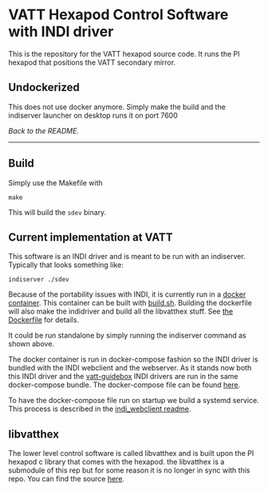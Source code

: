 # VATT Hexapod Control Software with INDI driver

This is the repository for the VATT hexapod source code. It runs the PI hexapod that positions the VATT secondary mirror.

## Undockerized
This does not use docker anymore. Simply make the build and the indiserver launcher on desktop runs it on port 7600

*Back to the README.*
_______

## Build

Simply use the Makefile with 

```
make
```
This will build the ```sdev``` binary. 

## Current implementation at VATT
This software is an INDI driver and is meant to be run with an indiserver. Typically that looks something like:

```
indiserver ./sdev
```

Because of the portability issues with INDI, it is currently run in a [docker container](https://hub.docker.com/r/srswinde/indihex). This container can be built with [build.sh](https://github.com/so-mops/vatthex-indi/blob/master/build.sh). Building the dockerfile will also make the indidriver and build all the 
libvatthex stuff. See [the Dockerfile](https://github.com/so-mops/vatthex-indi/blob/master/Dockerfile) for details. 

It could be run standalone by simply running the indiserver command as shown above.

The docker container is run in docker-compose fashion so the INDI driver is bundled with the INDI webclient and the webserver. As it stands now both this INDI driver and the [vatt-guidebox](https://github.com/so-mops/vatt-guidebox) INDI drivers are run in the same docker-compose bundle. The docker-compose file can be found [here](https://github.com/srswinde/indi_webclient/blob/master/docker-compose-vatt-guidebox.yml). 

To have the docker-compose file run on startup we build a systemd service. This process is described in the [indi_webclient readme](https://github.com/srswinde/indi_webclient/blob/master/README.md). 


## libvatthex

The lower level control software is called libvatthex and is built upon the PI hexapod c library that comes with the hexapod. the libvatthex is a submodule of this rep but for some reason it is no longer in sync with this repo. You can find the source [here](https://github.com/so-mops/libvatthex).
